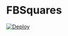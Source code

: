 # FBSquares
<a href="https://heroku.com/deploy?template=https://https://github.com/silvasm516/zoomsportspool">
  <img src="https://www.herokucdn.com/deploy/button.svg" alt="Deploy">
</a>
